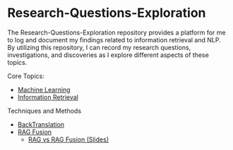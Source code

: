 # Research-Questions-Exploration

The Research-Questions-Exploration repository provides a platform for me to log and document my findings related to information retrieval and NLP. By utilizing this repository, I can record my research questions, investigations, and discoveries as I explore different aspects of these topics. 

Core Topics:
 -  [Machine Learning](https://docs.google.com/document/d/1Dv2YhQX6nN_G8EXl-YX04fuhzhWBrbZWdgbSahU2hiw/edit?usp=sharing)
 -  [Information Retrieval](https://docs.google.com/document/d/1swPuzXEyx6UvmaQtjEEQIYO6LN38quJInSHY1Y5IXhY/edit?usp=sharing)

Techniques and Methods
 -  [BackTranslation](https://docs.google.com/document/d/1K5zPymfH-PfDlJBxqdSHsvMBY7Fb_Dw7WxgBoKFNUIM/edit?usp=sharing)
 -  [RAG Fusion](https://docs.google.com/document/d/1ii6VRtnO3UYUneG-zfvMvlq_Ri0AzIEn6nsOJODgvA4/edit?usp=sharing)
    -  [RAG vs RAG Fusion (Slides)](https://docs.google.com/document/d/1ii6VRtnO3UYUneG-zfvMvlq_Ri0AzIEn6nsOJODgvA4/edit?usp=sharing)
